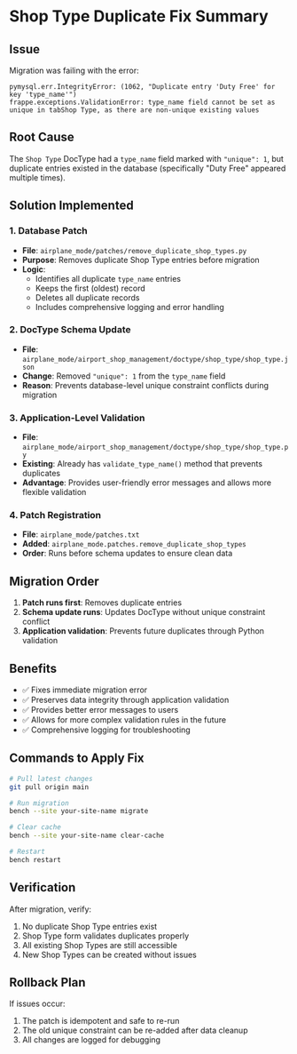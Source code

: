 # Shop Type Duplicate Fix Summary

## Issue
Migration was failing with the error:
```
pymysql.err.IntegrityError: (1062, "Duplicate entry 'Duty Free' for key 'type_name'")
frappe.exceptions.ValidationError: type_name field cannot be set as unique in tabShop Type, as there are non-unique existing values
```

## Root Cause
The `Shop Type` DocType had a `type_name` field marked with `"unique": 1`, but duplicate entries existed in the database (specifically "Duty Free" appeared multiple times).

## Solution Implemented

### 1. Database Patch
- **File**: `airplane_mode/patches/remove_duplicate_shop_types.py`
- **Purpose**: Removes duplicate Shop Type entries before migration
- **Logic**: 
  - Identifies all duplicate `type_name` entries
  - Keeps the first (oldest) record
  - Deletes all duplicate records
  - Includes comprehensive logging and error handling

### 2. DocType Schema Update
- **File**: `airplane_mode/airport_shop_management/doctype/shop_type/shop_type.json`
- **Change**: Removed `"unique": 1` from the `type_name` field
- **Reason**: Prevents database-level unique constraint conflicts during migration

### 3. Application-Level Validation
- **File**: `airplane_mode/airport_shop_management/doctype/shop_type/shop_type.py`
- **Existing**: Already has `validate_type_name()` method that prevents duplicates
- **Advantage**: Provides user-friendly error messages and allows more flexible validation

### 4. Patch Registration
- **File**: `airplane_mode/patches.txt`
- **Added**: `airplane_mode.patches.remove_duplicate_shop_types`
- **Order**: Runs before schema updates to ensure clean data

## Migration Order
1. **Patch runs first**: Removes duplicate entries
2. **Schema update runs**: Updates DocType without unique constraint conflict
3. **Application validation**: Prevents future duplicates through Python validation

## Benefits
- ✅ Fixes immediate migration error
- ✅ Preserves data integrity through application validation
- ✅ Provides better error messages to users
- ✅ Allows for more complex validation rules in the future
- ✅ Comprehensive logging for troubleshooting

## Commands to Apply Fix
```bash
# Pull latest changes
git pull origin main

# Run migration
bench --site your-site-name migrate

# Clear cache
bench --site your-site-name clear-cache

# Restart
bench restart
```

## Verification
After migration, verify:
1. No duplicate Shop Type entries exist
2. Shop Type form validates duplicates properly
3. All existing Shop Types are still accessible
4. New Shop Types can be created without issues

## Rollback Plan
If issues occur:
1. The patch is idempotent and safe to re-run
2. The old unique constraint can be re-added after data cleanup
3. All changes are logged for debugging
